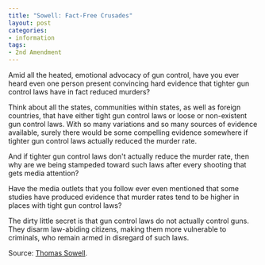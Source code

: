 ```yaml
---
title: "Sowell: Fact-Free Crusades"
layout: post
categories:
- information
tags:
- 2nd Amendment
---
```


Amid all the heated, emotional advocacy of gun control, have you ever heard even one person present convincing hard evidence that tighter gun control laws have in fact reduced murders?

Think about all the states, communities within states, as well as foreign countries, that have either tight gun control laws or loose or non-existent gun control laws. With so many variations and so many sources of evidence available, surely there would be some compelling evidence somewhere if tighter gun control laws actually reduced the murder rate.

And if tighter gun control laws don't actually reduce the murder rate, then why are we being stampeded toward such laws after every shooting that gets media attention?

Have the media outlets that you follow ever even mentioned that some studies have produced evidence that murder rates tend to be higher in places with tight gun control laws?

The dirty little secret is that gun control laws do not actually control guns. They disarm law-abiding citizens, making them more vulnerable to criminals, who remain armed in disregard of such laws.

Source: [Thomas Sowell](https://www.creators.com/read/thomas-sowell/04/13/fact-free-crusades).
